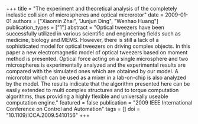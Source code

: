 +++
title = "The experiment and theoretical analysis of the completely inelastic collision of microspheres and optical microrotor"
date = 2009-01-01
authors = ["Xiaomin Zhai", "Junjun Ding", "Wenhao Huang"]
publication_types = ["1"]
abstract = "Optical tweezers have been successfully utilized in various scientific and engineering fields such as medicine, biology and MEMS. However, there is still a lack of a sophisticated model for optical tweezers on driving complex objects. In this paper a new electromagnetic model of optical tweezers based on moment method is presented. Optical force acting on a single microsphere and two microspheres is experimentally analyzed and the experimental results are compared with the simulated ones which are obtained by our model. A microrotor which can be used as a mixer in a lab-on-chip is also analyzed by the model. The results indicate that the algorithm presented here can be easily extended to multi complex structures and to torque computation algorithms, thus providing a highly flexible and universally useable computation engine."
featured = false
publication = "2009 IEEE International Conference on Control and Automation"
tags = []
doi = "10.1109/ICCA.2009.5410156"
+++

